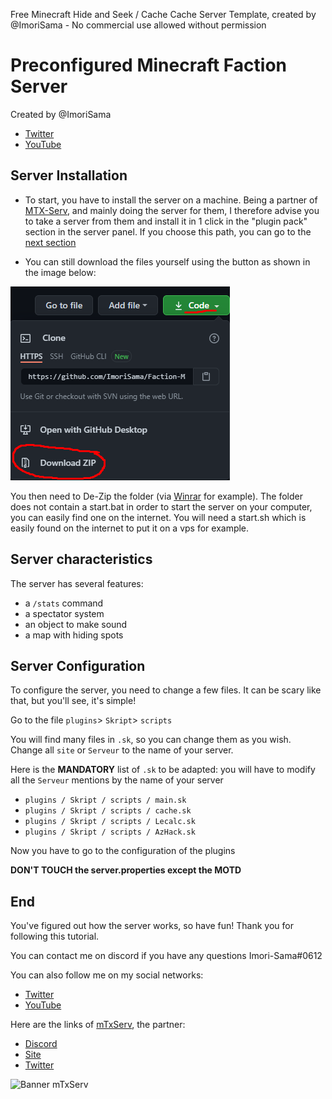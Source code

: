 Free Minecraft Hide and Seek / Cache Cache Server Template, created by @ImoriSama - No commercial use allowed without permission

# Preconfigured Minecraft Faction Server

Created by @ImoriSama 

* [Twitter](https://twitter.com/Imori_Sama)
* [YouTube](https://www.youtube.com/c/IMORISAMA/)

## Server Installation
* To start, you have to install the server on a machine. Being a partner of [MTX-Serv](https://mtxserv.com/fr/hebergeur-serveur-minecraft), and mainly doing the server for them, I therefore advise you to take a server from them and install it in 1 click in the "plugin pack" section in the server panel. If you choose this path, you can go to the [next section](https://github.com/sdieunidou/minecraft-hide-and-seek/tree/master#server-characteristics)

* You can still download the files yourself using the button as shown in the image below:

![Image download](https://github.com/ImoriSama/Images-Explications/blob/main/Screenshot_450.png)

You then need to De-Zip the folder (via [Winrar](https://www.win-rar.com/start.html?&L=10) for example).
The folder does not contain a start.bat in order to start the server on your computer, you can easily find one on the internet. You will need a start.sh which is easily found on the internet to put it on a vps for example.

## Server characteristics

The server has several features:
* a `/stats` command
* a spectator system
* an object to make sound
* a map with hiding spots

## Server Configuration
To configure the server, you need to change a few files. It can be scary like that, but you'll see, it's simple!

Go to the file `plugins`> `Skript`> `scripts`

You will find many files in `.sk`, so you can change them as you wish. Change all `site` or `Serveur` to the name of your server.

Here is the **MANDATORY** list of `.sk` to be adapted:
you will have to modify all the `Serveur` mentions by the name of your server
* `plugins / Skript / scripts / main.sk`
* `plugins / Skript / scripts / cache.sk`
* `plugins / Skript / scripts / Lecalc.sk`
* `plugins / Skript / scripts / AzHack.sk`

Now you have to go to the configuration of the plugins

**DON'T TOUCH the server.properties except the MOTD**

## End
You've figured out how the server works, so have fun!
Thank you for following this tutorial.

You can contact me on discord if you have any questions Imori-Sama#0612

You can also follow me on my social networks:
* [Twitter](https://twitter.com/Imori_Sama)
* [YouTube](https://www.youtube.com/c/IMORISAMA/)

Here are the links of [mTxServ](https://mtxserv.com/fr/hebergeur-serveur-minecraft), the partner:

* [Discord](https://discord.com/invite/3gTSyJrfe7)
* [Site](https://mtxserv.com/fr/hebergeur-serveur-minecraft)
* [Twitter](https://twitter.com/mTxServ)

![Banner mTxServ](https://mtxserv.com/build/img/banner-minecraft-en.gif)
